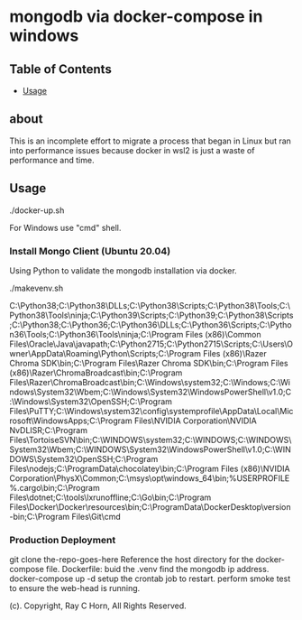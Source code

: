 # mongodb via docker-compose in windows

## Table of Contents

- [Usage](#usage)

## about

This is an incomplete effort to migrate a process that began in Linux but ran into performance issues because docker in wsl2 is just a waste of performance and time.

## Usage <a name = "usage"></a>

./docker-up.sh

For Windows use "cmd" shell.

### Install Mongo Client (Ubuntu 20.04)

Using Python to validate the mongodb installation via docker.

./makevenv.sh


C:\Python38\;C:\Python38\DLLs\;C:\Python38\Scripts\;C:\Python38\Tools\;C:\Python38\Tools\ninja\;C:\Python39\Scripts\;C:\Python39\;C:\Python38\Scripts\;C:\Python38\;C:\Python36\;C:\Python36\DLLs\;C:\Python36\Scripts\;C:\Python36\Tools\;C:\Python36\Tools\ninja\;C:\Program Files (x86)\Common Files\Oracle\Java\javapath;C:\Python2715\;C:\Python2715\Scripts;C:\Users\Owner\AppData\Roaming\Python\Scripts;C:\Program Files (x86)\Razer Chroma SDK\bin;C:\Program Files\Razer Chroma SDK\bin;C:\Program Files (x86)\Razer\ChromaBroadcast\bin;C:\Program Files\Razer\ChromaBroadcast\bin;C:\Windows\system32;C:\Windows;C:\Windows\System32\Wbem;C:\Windows\System32\WindowsPowerShell\v1.0\;C:\Windows\System32\OpenSSH\;C:\Program Files\PuTTY\;C:\Windows\system32\config\systemprofile\AppData\Local\Microsoft\WindowsApps;C:\Program Files\NVIDIA Corporation\NVIDIA NvDLISR;C:\Program Files\TortoiseSVN\bin;C:\WINDOWS\system32;C:\WINDOWS;C:\WINDOWS\System32\Wbem;C:\WINDOWS\System32\WindowsPowerShell\v1.0\;C:\WINDOWS\System32\OpenSSH\;C:\Program Files\nodejs\;C:\ProgramData\chocolatey\bin;C:\Program Files (x86)\NVIDIA Corporation\PhysX\Common;C:\msys\opt\windows_64\bin;%USERPROFILE%\.cargo\bin;C:\Program Files\dotnet;C:\tools\lxrunoffline;C:\Go\bin;C:\Program Files\Docker\Docker\resources\bin;C:\ProgramData\DockerDesktop\version-bin;C:\Program Files\Git\cmd

### Production Deployment

git clone the-repo-goes-here
Reference the host directory for the docker-compose file.
Dockerfile:
  buid the .venv
  find the mongodb ip address.
  docker-compose up -d
  setup the crontab job to restart.
  perform smoke test to ensure the web-head is running.
  

(c). Copyright, Ray C Horn, All Rights Reserved.